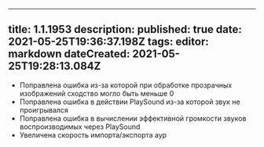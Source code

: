 
---
title: 1.1.1953
description: 
published: true
date: 2021-05-25T19:36:37.198Z
tags: 
editor: markdown
dateCreated: 2021-05-25T19:28:13.084Z
---		
		
- Поправлена ошибка из-за которой при обработке прозрачных изображений сходство могло быть меньше 0
- Поправлена ошибка в действии PlaySound из-за которой звук не проигрывался
- Поправлена ошибка в вычислении эффективной громкости звуков воспроизводимых через PlaySound
- Увеличена скорость импорта/экспорта аур